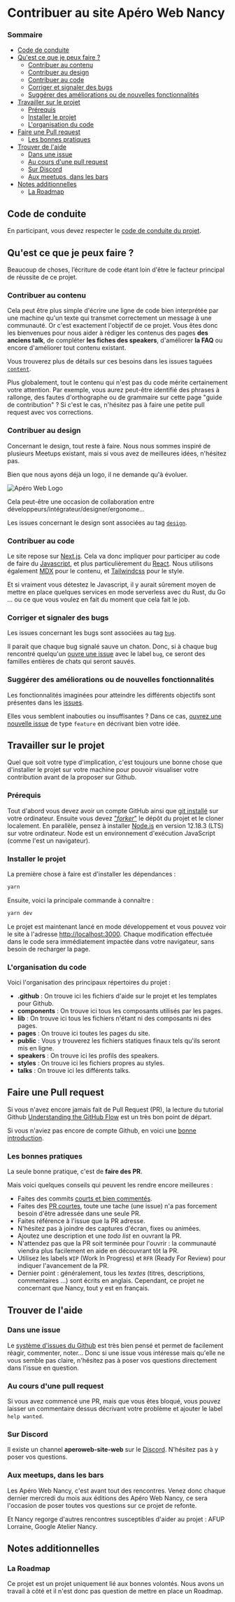 # Contribuer au site Apéro Web Nancy

### Sommaire

<!-- prettier-ignore-start -->
<!-- START doctoc generated TOC please keep comment here to allow auto update -->
<!-- DON'T EDIT THIS SECTION, INSTEAD RE-RUN doctoc TO UPDATE -->


- [Code de conduite](#code-de-conduite)
- [Qu'est ce que je peux faire ?](#quest-ce-que-je-peux-faire-)
  - [Contribuer au contenu](#contribuer-au-contenu)
  - [Contribuer au design](#contribuer-au-design)
  - [Contribuer au code](#contribuer-au-code)
  - [Corriger et signaler des bugs](#corriger-et-signaler-des-bugs)
  - [Suggérer des améliorations ou de nouvelles fonctionnalités](#sugg%C3%A9rer-des-am%C3%A9liorations-ou-de-nouvelles-fonctionnalit%C3%A9s)
- [Travailler sur le projet](#travailler-sur-le-projet)
  - [Prérequis](#pr%C3%A9requis)
  - [Installer le projet](#installer-le-projet)
  - [L'organisation du code](#lorganisation-du-code)
- [Faire une Pull request](#faire-une-pull-request)
  - [Les bonnes pratiques](#les-bonnes-pratiques)
- [Trouver de l'aide](#trouver-de-laide)
  - [Dans une issue](#dans-une-issue)
  - [Au cours d'une pull request](#au-cours-dune-pull-request)
  - [Sur Discord](#sur-discord)
  - [Aux meetups, dans les bars](#aux-meetups-dans-les-bars)
- [Notes additionnelles](#notes-additionnelles)
  - [La Roadmap](#la-roadmap)

<!-- END doctoc generated TOC please keep comment here to allow auto update -->
<!-- prettier-ignore-end -->

## Code de conduite

En participant, vous devez respecter le [code de conduite du projet](CODE_OF_CONDUCT.md).

## Qu'est ce que je peux faire ?

Beaucoup de choses, l’écriture de code étant loin d'être le facteur principal de réussite de ce projet.

### Contribuer au contenu

Cela peut être plus simple d'écrire une ligne de code bien interprétée par une machine qu'un texte qui transmet correctement un message à une communauté. Or c'est exactement l'objectif de ce projet. Vous êtes donc les bienvenues pour nous aider à rédiger les contenus des pages **des anciens talk**, de compléter **les fiches des speakers**, d'améliorer **la FAQ** ou encore d'améliorer tout contenu existant.

Vous trouverez plus de détails sur ces besoins dans les issues taguées [`content`](https://github.com/aperowebnancy/aperowebnancy-website/labels/content).

Plus globalement, tout le contenu qui n'est pas du code mérite certainement votre attention. Par exemple, vous aurez peut-être identifié des phrases à rallonge, des fautes d'orthographe ou de grammaire sur cette page "guide de contribution" ? Si c'est le cas, n'hésitez pas à faire une petite pull request avec vos corrections.

### Contribuer au design

Concernant le design, tout reste à faire. Nous nous sommes inspiré de plusieurs Meetups existant, mais si vous avez de meilleures idées, n'hésitez pas.

Bien que nous ayons déjà un logo, il ne demande qu'à évoluer.

![Apéro Web Logo](logo.png)

Cela peut-être une occasion de collaboration entre développeurs/intégrateur/designer/ergonome...

Les issues concernant le design sont associées au tag [`design`](https://github.com/aperowebnancy/aperowebnancy-website/labels/design).

### Contribuer au code

Le site repose sur [Next.js](https://nextjs.org/). Cela va donc impliquer pour participer au code de faire du [Javascript](https://developer.mozilla.org/fr/docs/Web/JavaScript), et plus particulièrement du [React](https://reactjs.org/). Nous utilisons également [MDX](https://mdxjs.com/) pour le contenu, et [Tailwindcss](https://tailwindcss.com/) pour le style.

Et si vraiment vous détestez le Javascript, il y aurait sûrement moyen de mettre en place quelques services en mode serverless avec du Rust, du Go ... ou ce que vous voulez en fait du moment que cela fait le job.

### Corriger et signaler des bugs

Les issues concernant les bugs sont associées au tag [`bug`](https://github.com/aperowebnancy/aperowebnancy-website/labels/bug).

Il parait que chaque bug signalé sauve un chaton. Donc, si à chaque bug rencontré quelqu'un [ouvre une issue](https://github.com/aperowebnancy/aperowebnancy-website/issues/new?assignees=&labels=&template=bug_report.md&title=) avec le label `bug`, ce seront des familles entières de chats qui seront sauvés.

### Suggérer des améliorations ou de nouvelles fonctionnalités

Les fonctionnalités imaginées pour atteindre les différents objectifs sont présentes dans les [issues](https://github.com/aperowebnancy/aperowebnancy-website/issues).

Elles vous semblent inabouties ou insuffisantes ? Dans ce cas, [ouvrez une nouvelle issue](https://github.com/aperowebnancy/aperowebnancy-website/issues/new?assignees=&labels=&template=feature_request.md&title=) de type `feature` en décrivant bien votre idée.

## Travailler sur le projet

Quel que soit votre type d'implication, c'est toujours une bonne chose que d'installer le projet sur votre machine pour pouvoir visualiser votre contribution avant de la proposer sur Github.

### Prérequis

Tout d'abord vous devez avoir un compte GitHub ainsi que [git installé](https://docs.github.com/en/github/getting-started-with-github/set-up-git) sur votre ordinateur.
Ensuite vous devez ["_forker_"](https://guides.github.com/activities/forking/) le dépôt du projet et le cloner localement.
En parallèle, pensez à installer [Node.js](https://nodejs.org/en/download/) en version 12.18.3 (LTS) sur votre ordinateur. Node est un environnement d'exécution JavaScript (comme l'est un navigateur).

### Installer le projet

La première chose à faire est d'installer les dépendances :

```bash
yarn
```

Ensuite, voici la principale commande à connaître :

```bash
yarn dev
```

Le projet est maintenant lancé en mode développement et vous pouvez voir le site à l'adresse [http://localhost:3000](http://localhost:3000). Chaque modification effectuée dans le code sera immédiatement impactée dans votre navigateur, sans besoin de recharger la page.

### L'organisation du code

Voici l'organisation des principaux répertoires du projet :

-   **.github** : On trouve ici les fichiers d'aide sur le projet et les templates pour Github.
-   **components** : On trouve ici tous les composants utilisés par les pages.
-   **lib** : On trouve ici tous les fichiers n'étant ni des composants ni des pages.
-   **pages** : On trouve ici toutes les pages du site.
-   **public** : Vous y trouverez les fichiers statiques finaux tels qu'ils seront mis en ligne.
-   **speakers** : On trouve ici les profils des speakers.
-   **styles** : On trouve ici les fichiers propres au styles.
-   **talks** : On trouve ici les différents talks.

## Faire une Pull request

Si vous n'avez encore jamais fait de Pull Request (PR), la lecture du tutorial Github [Understanding the GitHub Flow](https://guides.github.com/introduction/flow/) est un très bon point de départ.

Si vous n'aviez pas encore de compte Github, en voici une [bonne introduction](https://flaviocopes.com/github-guide/).

### Les bonnes pratiques

La seule bonne pratique, c'est de **faire des PR**.

Mais voici quelques conseils qui peuvent les rendre encore meilleures :

-   Faites des commits [courts et bien commentés](http://tbaggery.com/2008/04/19/a-note-about-git-commit-messages.html).
-   Faites des [PR courtes](https://dev.to/bosepchuk/optimal-pull-request-size-600), toute une tache (une issue) n'a pas forcement besoin d'être adressée dans une seule PR.
-   Faites référence à l'issue que la PR adresse.
-   N'hésitez pas à joindre des captures d'écran, fixes ou animées.
-   Ajoutez une description et une _todo list_ en ouvrant la PR.
-   N'attendez pas que la PR soit terminée pour l'ouvrir : la communauté viendra plus facilement en aide en découvrant tôt la PR.
-   Utilisez les labels `WIP` (Work In Progress) et `RFR` (Ready For Review) pour indiquer l'avancement de la PR.
-   Dernier point : généralement, tous les _textes_ (titres, descriptions, commentaires ...) sont écrits en anglais. Cependant, ce projet ne concernant que Nancy, tout y est en français.

## Trouver de l'aide

### Dans une issue

Le [système d'issues du Github](https://guides.github.com/features/issues/) est très bien pensé et permet de facilement réagir, commenter, noter... Donc si une issue vous intéresse mais qu'elle ne vous semble pas claire, n'hésitez pas à poser vos questions directement dans l'issue en question.

### Au cours d'une pull request

Si vous avez commencé une PR, mais que vous êtes bloqué, vous pouvez laisser un commentaire dessus décrivant votre problème et ajouter le label `help wanted`.

### Sur Discord

Il existe un channel **aperoweb-site-web** sur le [Discord](https://discord.com/invite/Q8X8Bxq). N'hésitez pas à y poser vos questions.

### Aux meetups, dans les bars

Les Apéro Web Nancy, c'est avant tout des rencontres. Venez donc chaque dernier mercredi du mois aux éditions des Apéro Web Nancy, ce sera l'occasion de poser toutes vos questions sur ce projet de refonte.

Et Nancy regorge d'autres rencontres susceptibles d'aider au projet : AFUP Lorraine, Google Atelier Nancy.

## Notes additionnelles

### La Roadmap

Ce projet est un projet uniquement lié aux bonnes volontés. Nous avons un travail à côté et il n'est donc pas question de mettre en place un Roadmap.
